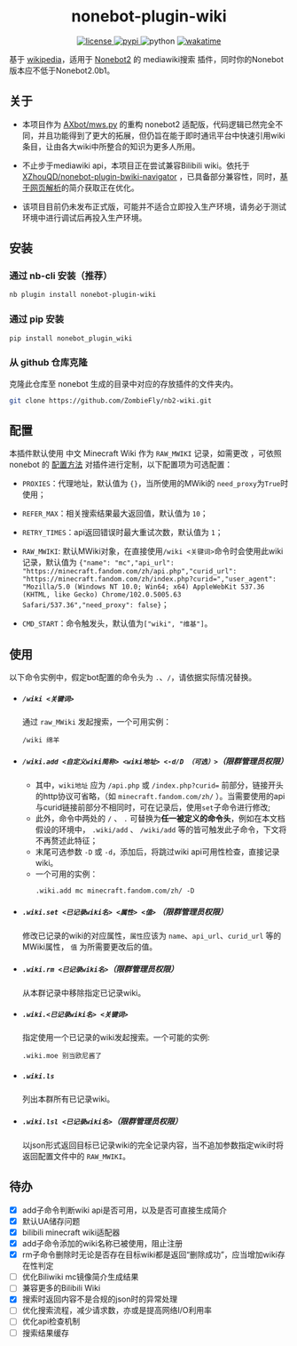 <div align="center">

# nonebot-plugin-wiki

<a href="./LICENSE">
    <img src="https://img.shields.io/github/license/ZombieFly/nb2-wiki.svg" alt="license">
</a>
<a href="https://pypi.python.org/pypi/nonebot-plugin-example">
    <img src="https://img.shields.io/pypi/v/nonebot-plugin-wiki.svg" alt="pypi">
</a>
<img src="https://img.shields.io/badge/python-3.8+-blue.svg" alt="python">
<a href="https://wakatime.com/badge/github/ZombieFly/nb2-wiki"><img src="https://wakatime.com/badge/github/ZombieFly/nb2-wiki.svg" alt="wakatime"></a>

</div>


基于 [wikipedia](https://github.com/goldsmith/Wikipedia)，适用于 [Nonebot2](https://github.com/nonebot/nonebot2) 的 mediawiki搜索 插件，同时你的Nonebot版本应不低于Nonebot2.0b1。 

## 关于
- 本项目作为 [AXbot/mws.py](https://github.com/ZombieFly/AXbot/blob/master/mws.py) 的重构 nonebot2 适配版，代码逻辑已然完全不同，并且功能得到了更大的拓展，但仍旨在能于即时通讯平台中快速引用wiki条目，让由各大wiki中所整合的知识为更多人所用。

- 不止步于mediawiki api，本项目正在尝试兼容Bilibili wiki。依托于 [XZhouQD/nonebot-plugin-bwiki-navigator](https://github.com/XZhouQD/nonebot-plugin-bwiki-navigator.git) ，已具备部分兼容性，同时，[基于网页解析](https://github.com/ZombieFly/nb2-wiki/commit/f85f93a49dacbe99fa4025acc93f6f13326bfcb3)的简介获取正在优化。 

- 该项目目前仍未发布正式版，可能并不适合立即投入生产环境，请务必于测试环境中进行调试后再投入生产环境。

## 安装

### 通过 nb-cli 安装（推荐）
```bash
nb plugin install nonebot-plugin-wiki
```

### 通过 pip 安装
```bash
pip install nonebot_plugin_wiki
```

### 从 github 仓库克隆
克隆此仓库至 nonebot 生成的目录中对应的存放插件的文件夹内。
```bash
git clone https://github.com/ZombieFly/nb2-wiki.git
```

## 配置
本插件默认使用 中文 Minecraft Wiki 作为 ``RAW_MWIKI`` 记录，如需更改 ，可依照 nonebot 的 [配置方法](https://v2.nonebot.dev/docs/tutorial/configuration) 对插件进行定制，以下配置项为可选配置：
- ``PROXIES``：代理地址，默认值为 ``{}``，当所使用的MWiki的 ``need_proxy``为``True``时使用；

- ``REFER_MAX``：相关搜索结果最大返回值，默认值为 ``10``；

- ``RETRY_TIMES``：api返回错误时最大重试次数，默认值为 ``1``；

- ``RAW_MWIKI``: 默认MWiki对象，在直接使用``/wiki <关键词>``命令时会使用此wiki记录，默认值为 ``{"name": "mc","api_url": "https://minecraft.fandom.com/zh/api.php","curid_url": "https://minecraft.fandom.com/zh/index.php?curid=","user_agent": "Mozilla/5.0 (Windows NT 10.0; Win64; x64) AppleWebKit 537.36 (KHTML, like Gecko) Chrome/102.0.5005.63 Safari/537.36","need_proxy": false}``；

- ``CMD_START``：命令触发头，默认值为``["wiki", "维基"]``。

## 使用
以下命令实例中，假定bot配置的命令头为 ``.``、``/``，请依据实际情况替换。

- ##### ``/wiki <关键词>`` <br>
  通过 ``raw_MWiki`` 发起搜索，一个可用实例：
  ```
  /wiki 绵羊
  ```

- ##### ``/wiki.add <自定义wiki简称> <wiki地址> <-d/D （可选）>``（限群管理员权限）<br>
  - 其中，``wiki地址`` 应为 ``/api.php`` 或 ``/index.php?curid=`` 前部分，链接开头的http协议可省略，（如 ``minecraft.fandom.com/zh/`` ）。当需要使用的api与curid链接前部分不相同时，可在记录后，使用``set``子命令进行修改;
   - 此外，命令中两处的 ``/`` 、 ``.`` 可替换为**任一被定义的命令头**，例如在本文档假设的环境中， ``.wiki/add`` 、 ``/wiki/add`` 等的皆可触发此子命令，下文将不再赘述此特征；
  - 末尾可选参数 ``-D`` 或 ``-d``，添加后，将跳过wiki api可用性检查，直接记录wiki。
  - 一个可用的实例：
    ```
    .wiki.add mc minecraft.fandom.com/zh/ -D
    ```

- ##### ``.wiki.set <已记录wiki名> <属性> <值>`` （限群管理员权限）
  修改已记录的wiki的对应属性，``属性``应该为 ``name``、``api_url``、``curid_url`` 等的MWiki属性， ``值`` 为所需要更改后的值。

- ##### ``.wiki.rm <已记录wiki名>``（限群管理员权限）
  从本群记录中移除指定已记录wiki。

- ##### ``.wiki.<已记录wiki名> <关键词>``
  指定使用一个已记录的wiki发起搜索。一个可能的实例:
  ```
  .wiki.moe 别当欧尼酱了
  ```

- ##### ``.wiki.ls``
  列出本群所有已记录wiki。

- ##### ``.wiki.lsl <已记录wiki名>``（限群管理员权限）
  以json形式返回目标已记录wiki的完全记录内容，当不追加参数指定wiki时将返回配置文件中的 `RAW_MWIKI`。


## 待办
- [x] add子命令判断wiki api是否可用，以及是否可直接生成简介
- [x] 默认UA储存问题
- [x] bilibili minecraft wiki适配器
- [x] add子命令添加的wiki名称已被使用，阻止注册
- [x] rm子命令删除时无论是否存在目标wiki都是返回“删除成功”，应当增加wiki存在性判定
- [ ] 优化Biliwiki mc镜像简介生成结果
- [ ] 兼容更多的Bilibili Wiki
- [x] 搜索时返回内容不是合规的json时的异常处理
- [ ] 优化搜索流程，减少请求数，亦或是提高网络I/O利用率
- [ ] 优化api检查机制
- [ ] 搜索结果缓存
